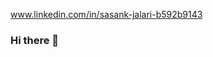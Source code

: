 www.linkedin.com/in/sasank-jalari-b592b9143

### Hi there 👋

<!--
**Jalari/Jalari** is a ✨ _special_ ✨ repository because its `README.md` (this file) appears on your GitHub profile.

Here are some ideas to get you started:

- 🔭 I’m currently working on Data Science capstone project. 
- 🌱 I’m currently learning 
- 👯 I’m looking to collaborate on any Data Science or Machine Learning project.
- 🤔 I’m looking for help with ...
- 💬 Ask me about ...
- 📫 How to reach me: ...
- 😄 Pronouns: ...
- ⚡ Fun fact: 
-->
